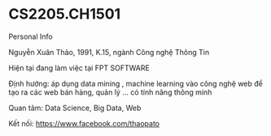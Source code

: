 # CS2205.CH1501
Personal Info

Nguyễn Xuân Thảo, 1991, K.15, ngành Công nghệ Thông Tin

Hiện tại đang làm việc tại FPT SOFTWARE

Định hướng: áp dụng data mining , machine learning vào công nghệ web để tạo ra các web bán hàng, quản lý ... có tính năng thông minh

Quan tâm: Data Science, Big Data, Web

Kết nối: https://www.facebook.com/thaopato
